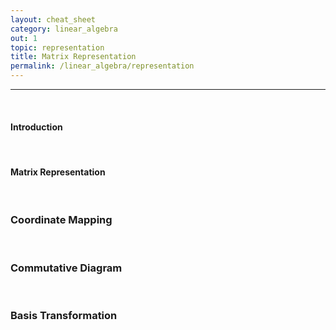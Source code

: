 ```yaml
---
layout: cheat_sheet
category: linear_algebra
out: 1
topic: representation
title: Matrix Representation
permalink: /linear_algebra/representation
---
```


_____________________________________________________________________________________________________________________________________

<br/>

#### Introduction

<br/>

#### Matrix Representation

<br/>

### Coordinate Mapping

<br/>

### Commutative Diagram

<br/>

### Basis Transformation

<br/>


